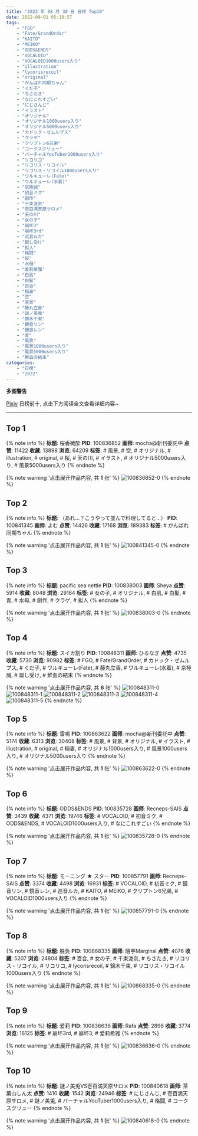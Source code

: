 ```yaml
---
title: "2022 年 08 月 30 日 日榜 Top10"
date: 2022-09-01 05:18:57
tags:
    - "FGO"
    - "Fate/GrandOrder"
    - "KAITO"
    - "MEIKO"
    - "ODDS&ENDS"
    - "VOCALOID"
    - "VOCALOID1000users入り"
    - "illustration"
    - "lycorisrecoil"
    - "original"
    - "がんばれ同期ちゃん"
    - "ぐだ子"
    - "ちさたき"
    - "なにこれすごい"
    - "にじさんじ"
    - "イラスト"
    - "オリジナル"
    - "オリジナル1000users入り"
    - "オリジナル5000users入り"
    - "カドック・ゼムルプス"
    - "クラゲ"
    - "クリプトン6兄弟"
    - "コークスクリュー"
    - "バーチャルYouTuber1000users入り"
    - "リコリコ"
    - "リコリス・リコイル"
    - "リコリス・リコイル1000users入り"
    - "ワルキューレ(Fate)"
    - "ワルキューレ(水着)"
    - "京極誠"
    - "初音ミク"
    - "創作"
    - "千束泷奈"
    - "壱百満天原サロメ"
    - "天の川"
    - "女の子"
    - "崩坏3"
    - "崩坏3rd"
    - "巡音ルカ"
    - "廻し受け"
    - "拟人"
    - "格闘"
    - "桜"
    - "水母"
    - "爱莉希雅"
    - "白肌"
    - "白髪"
    - "百合"
    - "稲妻"
    - "空"
    - "背景"
    - "藤丸立香"
    - "謎ノ美兎"
    - "錦木千束"
    - "鏡音リン"
    - "鏡音レン"
    - "青"
    - "風景"
    - "風景1000users入り"
    - "風景5000users入り"
    - "鮮血の結末"
categories:
    - "日榜"
    - "2022"
---
```


<i class="fa fa-triangle-exclamation"></i>**多图警告**<i class="fa fa-triangle-exclamation"></i>

[Pixiv](https://www.pixiv.net/) 日榜前十, 点击下方阅读全文查看详细内容~

<!-- more -->

---

## Top 1

{% note info %}
**标题**: 桜香微酔
**PID**: 100836852 **画师**: mocha@新刊委託中
**点赞**: 11422 **收藏**: 13898 **浏览**: 64209
**标签**: # 風景, # 空, # オリジナル, # illustration, # original, # 桜, # 天の川, # イラスト, # オリジナル5000users入り, # 風景5000users入り
{% endnote %}

{% note warning '点击展开作品内容, 共 **1** 张' %}
![100836852-0](https://i.pixiv.re/img-original/img/2022/08/29/00/59/37/100836852_p0.png)
{% endnote %}

## Top 2

{% note info %}
**标题**: （あれ…？こうやって並んで料理してると…）
**PID**: 100841345 **画师**: よむ
**点赞**: 14426 **收藏**: 17168 **浏览**: 189383
**标签**: # がんばれ同期ちゃん
{% endnote %}

{% note warning '点击展开作品内容, 共 **1** 张' %}
![100841345-0](https://i.pixiv.re/img-original/img/2022/08/29/08/05/34/100841345_p0.png)
{% endnote %}

## Top 3

{% note info %}
**标题**: pacific sea nettle
**PID**: 100838003 **画师**: Sheya
**点赞**: 5914 **收藏**: 8048 **浏览**: 29164
**标签**: # 女の子, # オリジナル, # 白肌, # 白髪, # 青, # 水母, # 創作, # クラゲ, # 拟人
{% endnote %}

{% note warning '点击展开作品内容, 共 **1** 张' %}
![100838003-0](https://i.pixiv.re/img-original/img/2022/08/29/01/59/42/100838003_p0.jpg)
{% endnote %}

## Top 4

{% note info %}
**标题**: スイカ割り
**PID**: 100848311 **画师**: ひるなぎ
**点赞**: 4735 **收藏**: 5730 **浏览**: 90982
**标签**: # FGO, # Fate/GrandOrder, # カドック・ゼムルプス, # ぐだ子, # ワルキューレ(Fate), # 藤丸立香, # ワルキューレ(水着), # 京極誠, # 廻し受け, # 鮮血の結末
{% endnote %}

{% note warning '点击展开作品内容, 共 **6** 张' %}
![100848311-0](https://i.pixiv.re/img-original/img/2022/08/29/18/00/11/100848311_p0.jpg)
![100848311-1](https://i.pixiv.re/img-original/img/2022/08/29/18/00/11/100848311_p1.jpg)
![100848311-2](https://i.pixiv.re/img-original/img/2022/08/29/18/00/11/100848311_p2.jpg)
![100848311-3](https://i.pixiv.re/img-original/img/2022/08/29/18/00/11/100848311_p3.jpg)
![100848311-4](https://i.pixiv.re/img-original/img/2022/08/29/18/00/11/100848311_p4.jpg)
![100848311-5](https://i.pixiv.re/img-original/img/2022/08/29/18/00/11/100848311_p5.jpg)
{% endnote %}

## Top 5

{% note info %}
**标题**: 雷鳴
**PID**: 100863622 **画师**: mocha@新刊委託中
**点赞**: 5174 **收藏**: 6313 **浏览**: 30408
**标签**: # 風景, # 背景, # オリジナル, # イラスト, # illustration, # original, # 稲妻, # オリジナル1000users入り, # 風景1000users入り, # オリジナル5000users入り
{% endnote %}

{% note warning '点击展开作品内容, 共 **1** 张' %}
![100863622-0](https://i.pixiv.re/img-original/img/2022/08/30/09/08/19/100863622_p0.png)
{% endnote %}

## Top 6

{% note info %}
**标题**: ODDS&ENDS
**PID**: 100835728 **画师**: Recneps-SAIS
**点赞**: 3439 **收藏**: 4371 **浏览**: 19746
**标签**: # VOCALOID, # 初音ミク, # ODDS&ENDS, # VOCALOID1000users入り, # なにこれすごい
{% endnote %}

{% note warning '点击展开作品内容, 共 **1** 张' %}
![100835728-0](https://i.pixiv.re/img-original/img/2022/08/29/00/14/24/100835728_p0.png)
{% endnote %}

## Top 7

{% note info %}
**标题**: モーニング ★ スター
**PID**: 100857791 **画师**: Recneps-SAIS
**点赞**: 3374 **收藏**: 4498 **浏览**: 16931
**标签**: # VOCALOID, # 初音ミク, # 鏡音リン, # 鏡音レン, # 巡音ルカ, # KAITO, # MEIKO, # クリプトン6兄弟, # VOCALOID1000users入り
{% endnote %}

{% note warning '点击展开作品内容, 共 **1** 张' %}
![100857791-0](https://i.pixiv.re/img-original/img/2022/08/30/00/18/22/100857791_p0.png)
{% endnote %}

## Top 8

{% note info %}
**标题**: 胜负
**PID**: 100868335 **画师**: 陌芋Marginal
**点赞**: 4076 **收藏**: 5207 **浏览**: 24804
**标签**: # 百合, # 女の子, # 千束泷奈, # ちさたき, # リコリス・リコイル, # リコリコ, # lycorisrecoil, # 錦木千束, # リコリス・リコイル1000users入り
{% endnote %}

{% note warning '点击展开作品内容, 共 **1** 张' %}
![100868335-0](https://i.pixiv.re/img-original/img/2022/08/30/16/04/13/100868335_p0.jpg)
{% endnote %}

## Top 9

{% note info %}
**标题**: 爱莉
**PID**: 100836636 **画师**: Rafa
**点赞**: 2896 **收藏**: 3774 **浏览**: 16125
**标签**: # 崩坏3rd, # 崩坏3, # 爱莉希雅
{% endnote %}

{% note warning '点击展开作品内容, 共 **1** 张' %}
![100836636-0](https://i.pixiv.re/img-original/img/2022/08/29/00/50/01/100836636_p0.jpg)
{% endnote %}

## Top 10

{% note info %}
**标题**: 謎ノ美兎VS壱百満天原サロメ
**PID**: 100840618 **画师**: 茶菓山しん太
**点赞**: 1410 **收藏**: 1542 **浏览**: 24946
**标签**: # にじさんじ, # 壱百満天原サロメ, # 謎ノ美兎, # バーチャルYouTuber1000users入り, # 格闘, # コークスクリュー
{% endnote %}

{% note warning '点击展开作品内容, 共 **1** 张' %}
![100840618-0](https://i.pixiv.re/img-original/img/2022/08/29/06/43/25/100840618_p0.jpg)
{% endnote %}
